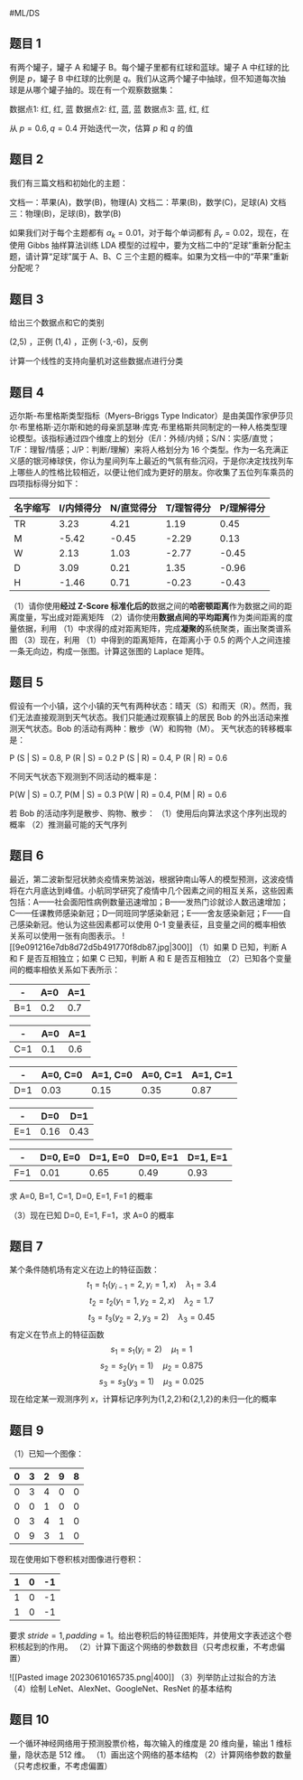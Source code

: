 #ML/DS 

## 题目 1
有两个罐子，罐子 A 和罐子 B。每个罐子里都有红球和蓝球。罐子 A 中红球的比例是 $p$，罐子 B 中红球的比例是 $q$。我们从这两个罐子中抽球，但不知道每次抽球是从哪个罐子抽的。现在有一个观察数据集：

数据点1: 红, 红, 蓝
数据点2: 红, 蓝, 蓝
数据点3: 蓝, 红, 红

从 $p=0.6,q=0.4$ 开始迭代一次，估算 $p$ 和 $q$ 的值

## 题目 2 
我们有三篇文档和初始化的主题：

文档一：苹果(A)，数学(B)，物理(A)
文档二：苹果(B)，数学(C)，足球(A)
文档三：物理(B)，足球(B)，数学(B)

如果我们对于每个主题都有 $\alpha_{k}= 0.01$，对于每个单词都有 $\beta_{v}=0.02$，现在，在使用 Gibbs 抽样算法训练 LDA 模型的过程中，要为文档二中的“足球”重新分配主题，请计算“足球”属于 A、B、C 三个主题的概率。如果为文档一中的“苹果”重新分配呢？

## 题目 3
给出三个数据点和它的类别

(2,5) ，正例
(1,4) ，正例
(-3,-6)，反例

计算一个线性的支持向量机对这些数据点进行分类

## 题目 4
迈尔斯-布里格斯类型指标（Myers–Briggs Type Indicator）是由美国作家伊莎贝尔·布里格斯·迈尔斯和她的母亲凯瑟琳·库克·布里格斯共同制定的一种人格类型理论模型。该指标通过四个维度上的划分（E/I：外倾/内倾；S/N：实感/直觉；T/F：理智/情感；J/P：判断/理解）来将人格划分为 16 个类型。作为一名充满正义感的银河棒球侠，你认为星间列车上最近的气氛有些沉闷，于是你决定找找列车上哪些人的性格比较相近，以便让他们成为更好的朋友。你收集了五位列车乘员的四项指标得分如下：

| 名字缩写 | I/内倾得分 | N/直觉得分 | T/理智得分 | P/理解得分 |
| -------- | ---------- | ---------- | ---------- | ---------- |
| TR       | 3.23       | 4.21       | 1.19       | 0.45       |
| M        | -5.42      | -0.45      | -2.29      | 0.13       |
| W        | 2.13       | 1.03       | -2.77      | -0.45      |
| D        | 3.09       | 0.21       | 1.35       | -0.96      |
| H        | -1.46      | 0.71       | -0.23      | -0.43      |

（1）请你使用**经过 Z-Score 标准化后的**数据之间的**哈密顿距离**作为数据之间的距离度量，写出成对距离矩阵
（2）请你使用**数据点间的平均距离**作为类间距离的度量依据，利用 （1）中求得的成对距离矩阵，完成**凝聚的**系统聚类，画出聚类谱系图
（3）现在，利用 （1）中得到的距离矩阵，在距离小于 0.5 的两个人之间连接一条无向边，构成一张图。计算这张图的 Laplace 矩阵。

## 题目 5
假设有一个小镇，这个小镇的天气有两种状态：晴天（S）和雨天（R）。然而，我们无法直接观测到天气状态。我们只能通过观察镇上的居民 Bob 的外出活动来推测天气状态。Bob 的活动有两种：散步（W）和购物（M）。
天气状态的转移概率是：

P (S | S) = 0.8, P (R | S) = 0.2
P (S | R) = 0.4, P (R | R) = 0.6

不同天气状态下观测到不同活动的概率是：

P(W | S) = 0.7, P(M | S) = 0.3
P(W | R) = 0.4, P(M | R) = 0.6

若 Bob 的活动序列是散步、购物、散步：
（1）使用后向算法求这个序列出现的概率
（2）推测最可能的天气序列

## 题目 6
最近，第二波新型冠状肺炎疫情来势汹汹，根据钟南山等人的模型预测，这波疫情将在六月底达到峰值。小航同学研究了疫情中几个因素之间的相互关系，这些因素包括：A——社会面阳性病例数量迅速增加；B——发热门诊就诊人数迅速增加；C——任课教师感染新冠；D—同班同学感染新冠；E——舍友感染新冠；F——自己感染新冠。他认为这些因素都可以使用 0-1 变量表征，且变量之间的概率相依关系可以使用一张有向图表示。
![[9e091216e7db8d72d5b491770f8db87.jpg|300]]
（1）如果 D 已知，判断 A 和 F 是否互相独立；如果 C 已知，判断 A 和 E 是否互相独立
（2）已知各个变量间的概率相依关系如下表所示：

| -   | A=0 | A=1 |
| --- | --- | --- |
| B=1 | 0.2 | 0.7 |

| -   | A=0 | A=1 |
|-----|-----|-----|
| C=1 | 0.1 | 0.6 |

| -   | A=0, C=0 | A=1, C=0 | A=0, C=1 | A=1, C=1 |
| --- | -------- | -------- | -------- | -------- |
| D=1    |  0.03        |  0.15        |  0.35       |  0.87        |

| -   | D=0 | D=1 |
|-----|-----|-----|
| E=1 | 0.16 | 0.43 |

| -   | D=0, E=0 | D=1, E=0 | D=0, E=1 | D=1, E=1 |
| --- | -------- | -------- | -------- | -------- |
| F=1    |  0.01        |  0.65        |  0.49       |  0.93        |

求 A=0, B=1, C=1, D=0, E=1, F=1 的概率

（3）现在已知 D=0, E=1, F=1，求 A=0 的概率

## 题目 7
某个条件随机场有定义在边上的特征函数：
$$
t_{1}= t_{1}(y_{i-1} = 2,y_{i}= 1,x) \quad \lambda_{1}=3.4
$$
$$
t_{2}= t_{2}(y_{1} = 1,y_{2}= 2,x) \quad \lambda_{2}= 1.7
$$
$$
t_{3}= t_{3}(y_{2} = 2,y_{3}= 2) \quad \lambda_{3}= 0.45
$$
有定义在节点上的特征函数
$$
s_{1}=s_{1}(y_{i}=2)  \quad \mu_{1}= 1
$$
$$
s_{2}= s_{2}(y_{1}=1 )\quad  \mu_{2} = 0.875
$$
$$
s_{3}=  s_{3}(y_{3}=1) \quad \mu_{3} = 0.025
$$
现在给定某一观测序列 $x$，计算标记序列为{1,2,2}和{2,1,2}的未归一化的概率


## 题目 9

（1）已知一个图像：

| 0   | 3   | 2   | 9   | 8   |
| --- | --- | --- | --- | --- |
| 0   | 3   | 4   | 0   | 0   |
| 0   | 0   | 1   | 0   | 0   |
| 0   | 3   | 4   | 1   | 0   |
| 0    |9     |  3   |  1   | 0    |

现在使用如下卷积核对图像进行卷积：

| 1   | 0   | -1  |
| --- | --- | --- |
| 1   | 0   | -1  |
| 1    |  0   |  -1   |

要求 $stride = 1, padding =1$。给出卷积后的特征图矩阵，并使用文字表述这个卷积核起到的作用。
（2）计算下面这个网络的参数数目（只考虑权重，不考虑偏置）

![[Pasted image 20230610165735.png|400]]
（3）列举防止过拟合的方法
（4）绘制 LeNet、AlexNet、GoogleNet、ResNet 的基本结构



## 题目 10 
一个循环神经网络用于预测股票价格，每次输入的维度是 20 维向量，输出 1 维标量，隐状态是 512 维。
（1）画出这个网络的基本结构
（2）计算网络参数的数量（只考虑权重，不考虑偏置）

